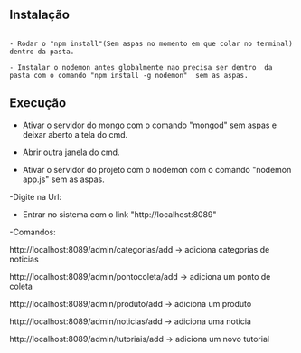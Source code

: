 
## Instalação

```

- Rodar o "npm install"(Sem aspas no momento em que colar no terminal) dentro da pasta.

- Instalar o nodemon antes globalmente nao precisa ser dentro  da pasta com o comando "npm install -g nodemon"  sem as aspas.

```
## Execução

- Ativar o servidor do mongo com o comando "mongod" sem aspas e deixar aberto a tela do cmd.

- Abrir outra janela do cmd.

- Ativar o servidor do projeto com o nodemon com o comando "nodemon app.js" sem as aspas.

-Digite na Url:

- Entrar no sistema com o link "http://localhost:8089"

-Comandos:

http://localhost:8089/admin/categorias/add -> adiciona categorias de noticias

http://localhost:8089/admin/pontocoleta/add -> adiciona um ponto de coleta

http://localhost:8089/admin/produto/add -> adiciona um produto

http://localhost:8089/admin/noticias/add -> adiciona uma noticia

http://localhost:8089/admin/tutoriais/add -> adiciona um novo tutorial
